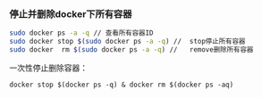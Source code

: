 ### 停止并删除docker下所有容器
```bash
sudo docker ps -a -q // 查看所有容器ID
sudo docker stop $(sudo docker ps -a -q) //  stop停止所有容器
sudo docker  rm $(sudo docker ps -a -q) //   remove删除所有容器
```
一次性停止删除容器：
```
docker stop $(docker ps -q) & docker rm $(docker ps -aq)
```
